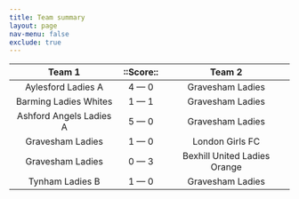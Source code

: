 ```yaml
---
title: Team summary
layout: page
nav-menu: false
exclude: true
---
```




|         Team 1          |  ::Score::  |            Team 2            |
|:-----------------------:|:-----------:|:----------------------------:|
|   Aylesford Ladies A    | 4 &mdash; 0 |       Gravesham Ladies       |
|  Barming Ladies Whites  | 1 &mdash; 1 |       Gravesham Ladies       |
| Ashford Angels Ladies A | 5 &mdash; 0 |       Gravesham Ladies       |
|    Gravesham Ladies     | 1 &mdash; 0 |       London Girls FC        |
|    Gravesham Ladies     | 0 &mdash; 3 | Bexhill United Ladies Orange |
|     Tynham Ladies B     | 1 &mdash; 0 |       Gravesham Ladies       |

 <br /><br /><br />